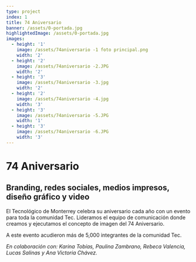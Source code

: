 ```yaml
---
type: project
index: 1
title: 74 Aniversario
banner: /assets/0-portada.jpg
highlightedImage: /assets/0-portada.jpg
images:
  - height: '1'
    image: /assets/74aniversario -1 foto principal.png
    width: '2'
  - height: '2'
    image: /assets/74aniversario -2.JPG
    width: '2'
  - height: '3'
    image: /assets/74aniversario -3.jpg
    width: '2'
  - height: '2'
    image: /assets/74aniversario -4.jpg
    width: '3'
  - height: '3'
    image: /assets/74aniversario -5.JPG
    width: '1'
  - height: '3'
    image: /assets/74aniversario -6.JPG
    width: '3'
---
```

# 74 Aniversario

## Branding, redes sociales, medios impresos, diseño gráfico y video

El Tecnológico de Monterrey celebra su aniversario cada año con un evento para toda la comunidad Tec. Lideramos el equipo de comunicación donde creamos y ejecutamos el concepto de imagen del 74 Aniversario.

A este evento acudieron más de 5,000 integrantes de la comunidad Tec.

_En colaboración con: Karina Tobías, Paulina Zambrano, Rebeca Valencia, Lucas Salinas y Ana Victoria Chávez._
